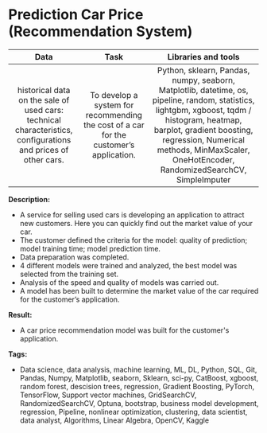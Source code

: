 # Prediction Car Price (Recommendation System)

| Data            |  Task                | Libraries and tools | 
| :--------------: | :---------------------------: |:----------------------:|
|  historical data on the sale of used cars: technical characteristics, configurations and prices of other cars. | To develop a system for recommending the cost of a car for the customer’s application.| Python, sklearn, Pandas, numpy, seaborn, Matplotlib, datetime, os, pipeline, random, statistics, lightgbm, xgboost, tqdm / histogram, heatmap, barplot, gradient boosting, regression, Numerical methods, MinMaxScaler, OneHotEncoder, RandomizedSearchCV, SimpleImputer|


**Description:**  
- A service for selling used cars is developing an application to attract new customers. Here you can quickly find out the market value of your car.
- The customer defined the criteria for the model: quality of prediction; model training time; model prediction time.
- Data preparation was completed.
- 4 different models were trained and analyzed, the best model was selected from the training set. 
- Analysis of the speed and quality of models was carried out.
- A model has been built to determine the market value of the car required for the customer’s application.
  

**Result:**
- A car price recommendation model was built for the customer's application. 
  
**Tags:**
- Data science, data analysis, machine learning, ML, DL, Python, SQL, Git, Pandas, Numpy, Matplotlib, seaborn, Sklearn, sci-py, CatBoost, xgboost, random forest, descision trees, regression, Gradient Boosting, PyTorch, TensorFlow, Support vector machines, GridSearchCV, RandomizedSearchCV, Optuna, bootstrap, business model development, regression, Pipeline, nonlinear optimization, clustering, data scientist, data analyst, Algorithms, Linear Algebra, OpenCV, Kaggle
